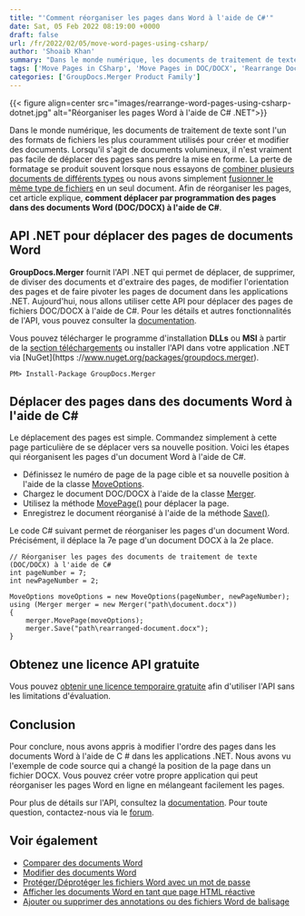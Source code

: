 ```yaml
---
title: "'Comment réorganiser les pages dans Word à l'aide de C#'"
date: Sat, 05 Feb 2022 08:19:00 +0000
draft: false
url: /fr/2022/02/05/move-word-pages-using-csharp/
author: 'Shoaib Khan'
summary: "Dans le monde numérique, les documents de traitement de texte sont l'un des formats de fichiers les plus couramment utilisés pour créer et modifier des documents. Lorsqu'il s'agit de documents volumineux, il n'est vraiment pas facile de déplacer des pages sans perdre la mise en forme. La perte de formatage se produit souvent lorsque nous essayons de [combiner plusieurs documents de différents types](https://blog.groupdocs.com/2021/05/04/merge-multiple-file-types-using-csharp/) ou nous avons simplement [ fusionner le même type de fichiers](https://blog.groupdocs.com/2020/08/19/merge-pdf-word-excel-ppt-files-in-csharp/) en un seul document. Afin de réorganiser les pages, cet article explique, **comment déplacer par programmation des pages dans des documents Word (DOC/DOCX) à l'aide de C#**."
tags: ['Move Pages in CSharp', 'Move Pages in DOC/DOCX', 'Rearrange Document', 'Rearrange Document Pages in CSharp', 'Rearrange pages in CSharp', 'Rearrange pages in Word']
categories: ['GroupDocs.Merger Product Family']
---
```




{{< figure align=center src="images/rearrange-word-pages-using-csharp-dotnet.jpg" alt="Réorganiser les pages Word à l'aide de C# .NET">}}


Dans le monde numérique, les documents de traitement de texte sont l'un des formats de fichiers les plus couramment utilisés pour créer et modifier des documents. Lorsqu'il s'agit de documents volumineux, il n'est vraiment pas facile de déplacer des pages sans perdre la mise en forme. La perte de formatage se produit souvent lorsque nous essayons de [combiner plusieurs documents de différents types](https://blog.groupdocs.com/2021/05/04/merge-multiple-file-types-using-csharp/) ou nous avons simplement [ fusionner le même type de fichiers](https://blog.groupdocs.com/2020/08/19/merge-pdf-word-excel-ppt-files-in-csharp/) en un seul document. Afin de réorganiser les pages, cet article explique, **comment déplacer par programmation des pages dans des documents Word (DOC/DOCX) à l'aide de C#**.

## API .NET pour déplacer des pages de documents Word

**GroupDocs.Merger** fournit l'API .NET qui permet de déplacer, de supprimer, de diviser des documents et d'extraire des pages, de modifier l'orientation des pages et de faire pivoter les pages de document dans les applications .NET. Aujourd'hui, nous allons utiliser cette API pour déplacer des pages de fichiers DOC/DOCX à l'aide de C#. Pour les détails et autres fonctionnalités de l'API, vous pouvez consulter la [documentation](https://docs.groupdocs.com/merger/).

Vous pouvez télécharger le programme d'installation **DLLs** ou **MSI** à partir de la [section téléchargements](https://downloads.groupdocs.com/merger) ou installer l'API dans votre application .NET via [NuGet](https ://www.nuget.org/packages/groupdocs.merger).

```
PM> Install-Package GroupDocs.Merger
```

## Déplacer des pages dans des documents Word à l'aide de C#

Le déplacement des pages est simple. Commandez simplement à cette page particulière de se déplacer vers sa nouvelle position. Voici les étapes qui réorganisent les pages d'un document Word à l'aide de C#.

* Définissez le numéro de page de la page cible et sa nouvelle position à l'aide de la classe [MoveOptions](https://apireference.groupdocs.com/merger/net/groupdocs.merger.domain.options/moveoptions).
* Chargez le document DOC/DOCX à l'aide de la classe [Merger](https://apireference.groupdocs.com/merger/net/groupdocs.merger/merger).
* Utilisez la méthode [MovePage()](https://apireference.groupdocs.com/merger/net/groupdocs.merger/merger/methods/movepage) pour déplacer la page.
* Enregistrez le document réorganisé à l'aide de la méthode [Save()](https://apireference.groupdocs.com/merger/net/groupdocs.merger/merger/methods/save/index).

Le code C# suivant permet de réorganiser les pages d'un document Word. Précisément, il déplace la 7e page d'un document DOCX à la 2e place.

```
// Réorganiser les pages des documents de traitement de texte (DOC/DOCX) à l'aide de C#
int pageNumber = 7;
int newPageNumber = 2;

MoveOptions moveOptions = new MoveOptions(pageNumber, newPageNumber);
using (Merger merger = new Merger("path\document.docx"))
{
    merger.MovePage(moveOptions);
    merger.Save("path\rearranged-document.docx");
}
```

## Obtenez une licence API gratuite

Vous pouvez [obtenir une licence temporaire gratuite](https://purchase.groupdocs.com/temporary-license) afin d'utiliser l'API sans les limitations d'évaluation.

## Conclusion

Pour conclure, nous avons appris à modifier l'ordre des pages dans les documents Word à l'aide de C # dans les applications .NET. Nous avons vu l'exemple de code source qui a changé la position de la page dans un fichier DOCX. Vous pouvez créer votre propre application qui peut réorganiser les pages Word en ligne en mélangeant facilement les pages.

Pour plus de détails sur l'API, consultez la [documentation](https://docs.groupdocs.com/merger/net). Pour toute question, contactez-nous via le [forum](https://forum.groupdocs.com/).

## Voir également

* [Comparer des documents Word](https://blog.groupdocs.com/2021/12/01/compare-word-documents-using-csharp/)
* [Modifier des documents Word](https://blog.groupdocs.com/2021/03/26/edit-word-documents-in-csharp/)
* [Protéger/Déprotéger les fichiers Word avec un mot de passe](https://blog.groupdocs.com/2021/11/27/password-protect-word-documents-using-csharp/)
* [Afficher les documents Word en tant que page HTML réactive](https://blog.groupdocs.com/2021/08/28/view-word-documents-as-html-responsive-page-using-csharp/)
* [Ajouter ou supprimer des annotations ou des fichiers Word de balisage](https://blog.groupdocs.com/2021/06/23/annotate-word-documents-using-csharp/)





